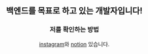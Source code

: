 <h2 align="center">백엔드를 목표로 하고 있는 개발자입니다!</h2>

<h3 align="center">저를 확인하는 방법</h3>
<p align="center">
  <a href="https://instagram.com/gimseungbin0203" target="blank">instagram</a>와 
  <a href="https://www.notion.so/7bcb99d45ebc457ab2a0ddd714cd4a4e?pvs=4" target="blank">notion</a> 있습니다.
</p>
